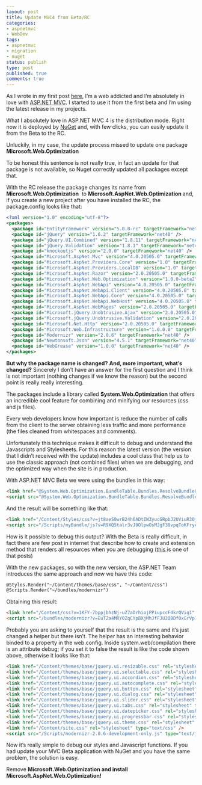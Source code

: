 ```yaml
---
layout: post
title: Update MVC4 from Beta/RC
categories:
- aspnetmvc
- WebDev
tags:
- aspnetmvc
- migration
- nuget
status: publish
type: post
published: true
comments: true
---
```

As I wrote in my first post <a title="How to override tostring.it" href="http://tostring.it/2012/05/20/how-to-override-tostring/">here</a>, I’m a web addicted and I’m absolutely in love with <a title="ASP.NET MVC" href="http://tostring.it/tag/aspnetmvc/" target="_blank">ASP.NET MVC</a>. I started to use it from the first beta and I’m using the latest release in my projects.

What I absolutely love in ASP.NET MVC 4 is the distribution mode. Right now it is deployed by <a title="NuGet official site" href="http://www.nuget.org" target="_blank">NuGet</a> and, with few clicks, you can easily update it from the Beta to the RC.

Unluckily, in my case, the update process missed to update one package <strong>Microsoft.Web.Optimization</strong>

To be honest this sentence is not really true, in fact an update for that package is not available, so Nuget correctly updated all packages except that.

With the RC release the package changes its name from <strong>Microsoft.Web.Optimization</strong>  to <strong>Microsoft.AspNet.Web.Optimization </strong>and,<strong> </strong>if you create a new project after you have installed the RC, the package.config looks like that:

```xml
<?xml version="1.0" encoding="utf-8"?>
<packages>
  <package id="EntityFramework" version="5.0.0-rc" targetFramework="net40" />
  <package id="jQuery" version="1.6.2" targetFramework="net40" />
  <package id="jQuery.UI.Combined" version="1.8.11" targetFramework="net40" />
  <package id="jQuery.Validation" version="1.8.1" targetFramework="net40" />
  <package id="knockoutjs" version="2.0.0" targetFramework="net40" />
  <package id="Microsoft.AspNet.Mvc" version="4.0.20505.0" targetFramework="net40" />
  <package id="Microsoft.AspNet.Providers.Core" version="1.0" targetFramework="net40" />
  <package id="Microsoft.AspNet.Providers.LocalDB" version="1.0" targetFramework="net40" />
  <package id="Microsoft.AspNet.Razor" version="2.0.20505.0" targetFramework="net40" />
  <package id="Microsoft.AspNet.Web.Optimization" version="1.0.0-beta2" targetFramework="net40" />
  <package id="Microsoft.AspNet.WebApi" version="4.0.20505.0" targetFramework="net40" />
  <package id="Microsoft.AspNet.WebApi.Client" version="4.0.20505.0" targetFramework="net40" />
  <package id="Microsoft.AspNet.WebApi.Core" version="4.0.20505.0" targetFramework="net40" />
  <package id="Microsoft.AspNet.WebApi.WebHost" version="4.0.20505.0" targetFramework="net40" />
  <package id="Microsoft.AspNet.WebPages" version="2.0.20505.0" targetFramework="net40" />
  <package id="Microsoft.jQuery.Unobtrusive.Ajax" version="2.0.20505.0" targetFramework="net40" />
  <package id="Microsoft.jQuery.Unobtrusive.Validation" version="2.0.20505.0" targetFramework="net40" />
  <package id="Microsoft.Net.Http" version="2.0.20505.0" targetFramework="net40" />
  <package id="Microsoft.Web.Infrastructure" version="1.0.0.0" targetFramework="net40" />
  <package id="Modernizr" version="2.0.6" targetFramework="net40" />
  <package id="Newtonsoft.Json" version="4.5.1" targetFramework="net40" />
  <package id="WebGrease" version="1.0.0" targetFramework="net40" />
</packages>
```

<strong>But why the package name is changed?</strong> <strong>And, more important, what’s changed?</strong>
Sincerely I don’t have an answer for the first question and I think is not important (nothing changes if we know the reason) but the second point is really really interesting.

The packages include a library called <strong>System.Web.Optimization</strong> that offers an incredible cool feature for combining and minifying our resources (css and js files).

Every web developers know how important is reduce the number of calls from the client to the server obtaining less traffic and more performance (the files cleaned from whitespaces and comments).

Unfortunately this technique makes it difficult to debug and understand the Javascripts and Stylesheets. For this reason the latest version (the version that I didn’t received with the update) includes a cool class that help us to use the classic approach (not combined files) when we are debugging, and the optimized way when the site is in production.

With ASP.NET MVC Beta we were using the bundles in this way:

```html
<link href="@System.Web.Optimization.BundleTable.Bundles.ResolveBundleUrl("~/Content/Styles/css")" rel="stylesheet" type="text/css" />
<script src="@System.Web.Optimization.BundleTable.Bundles.ResolveBundleUrl("~/Content/themes/base/css")"></script>
```
And the result will be something like that:

```html
<link href="/Content/Styles/css?v=jt8aeS0wrB24h6ADtIW3yucGRpbJ2UViuR3OjTHGcuQ1" rel="stylesheet" type="text/css" />
<script src="/Scripts/myBundle/js?v=R9XQ5talr3vJ0OlpwOsMJgF38vpqToKFryeXfaBLY1"></script>
```

How is it possible to debug this output?
With the Beta is really difficult, in fact there are few post in internet that describe how to create and extension method that renders all resources when you are debugging (<a title="Disabling Bundling and Minification in ASP.NET 4.5/MVC 4" href="http://blog.kurtschindler.net/post/disabling-bundling-and-minification-in-aspnet-45mvc-4" target="_blank">this </a>is one of that posts)

With the new packages, so with the new version, the ASP.NET Team introduces the same approach and now we have this code:

```html
@Styles.Render("~/Content/themes/base/css", "~/Content/css")
@Scripts.Render("~/bundles/modernizr")
```
Obtaining this result:

```html
<link href="/Content/css?v=1KFY-7bppjbhzNj-uZ7aDrhiojPPiupccFdkrQVig1" rel="stylesheet" type="text/css" />
<script src="/bundles/modernizr?v=EuTZa4MRY0ZqCYpBXjMhJfFJU2QBDf0xGrVp1fHME1" type="text/javascript"></script>
```

Probably you are asking to yourself that the result is the same and it’s just changed a helper but there isn’t.
The helper has an interesting behavior binded to a property in the web.config. Inside system.web/compilation there is an attribute debug; if you set it to false the result is like the code shown above, otherwise it looks like that:

```html
<link href="/Content/themes/base/jquery.ui.resizable.css" rel="stylesheet" type="text/css" />
<link href="/Content/themes/base/jquery.ui.selectable.css" rel="stylesheet" type="text/css" />
<link href="/Content/themes/base/jquery.ui.accordion.css" rel="stylesheet" type="text/css" />
<link href="/Content/themes/base/jquery.ui.autocomplete.css" rel="stylesheet" type="text/css" />
<link href="/Content/themes/base/jquery.ui.button.css" rel="stylesheet" type="text/css" />
<link href="/Content/themes/base/jquery.ui.dialog.css" rel="stylesheet" type="text/css" />
<link href="/Content/themes/base/jquery.ui.slider.css" rel="stylesheet" type="text/css" />
<link href="/Content/themes/base/jquery.ui.tabs.css" rel="stylesheet" type="text/css" />
<link href="/Content/themes/base/jquery.ui.datepicker.css" rel="stylesheet" type="text/css" />
<link href="/Content/themes/base/jquery.ui.progressbar.css" rel="stylesheet" type="text/css" />
<link href="/Content/themes/base/jquery.ui.theme.css" rel="stylesheet" type="text/css" />
<link href="/Content/site.css" rel="stylesheet" type="text/css" />
<script src="/Scripts/modernizr-2.0.6-development-only.js" type="text/javascript"></script>
```

Now it’s really simple to debug our styles and Javascript functions.
If you had update your MVC Beta application with NuGet and you have the same problem, the solution is easy.

Remove <strong>Microsoft.Web.Optimization and install Microsoft.AspNet.Web.Optimization!</strong>
